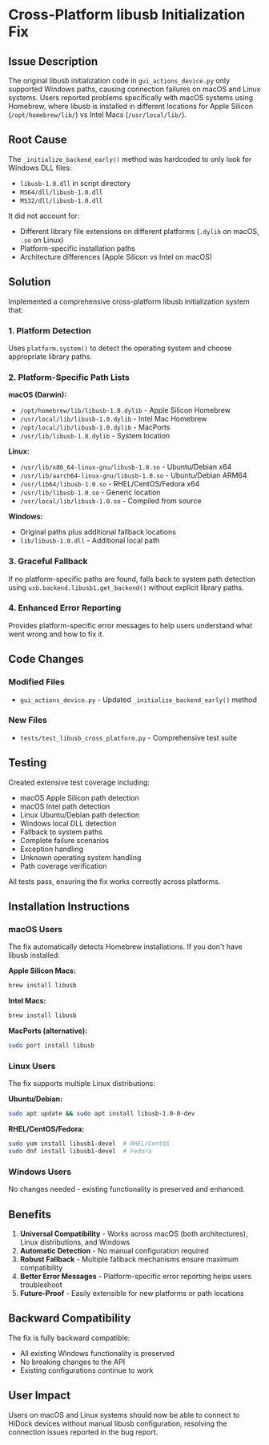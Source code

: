 # Cross-Platform libusb Initialization Fix

## Issue Description

The original libusb initialization code in `gui_actions_device.py` only supported Windows paths, causing connection failures on macOS and Linux systems. Users reported problems specifically with macOS systems using Homebrew, where libusb is installed in different locations for Apple Silicon (`/opt/homebrew/lib/`) vs Intel Macs (`/usr/local/lib/`).

## Root Cause

The `_initialize_backend_early()` method was hardcoded to only look for Windows DLL files:
- `libusb-1.0.dll` in script directory
- `MS64/dll/libusb-1.0.dll` 
- `MS32/dll/libusb-1.0.dll`

It did not account for:
- Different library file extensions on different platforms (`.dylib` on macOS, `.so` on Linux)
- Platform-specific installation paths
- Architecture differences (Apple Silicon vs Intel on macOS)

## Solution

Implemented a comprehensive cross-platform libusb initialization system that:

### 1. Platform Detection
Uses `platform.system()` to detect the operating system and choose appropriate library paths.

### 2. Platform-Specific Path Lists

**macOS (Darwin):**
- `/opt/homebrew/lib/libusb-1.0.dylib` - Apple Silicon Homebrew
- `/usr/local/lib/libusb-1.0.dylib` - Intel Mac Homebrew  
- `/opt/local/lib/libusb-1.0.dylib` - MacPorts
- `/usr/lib/libusb-1.0.dylib` - System location

**Linux:**
- `/usr/lib/x86_64-linux-gnu/libusb-1.0.so` - Ubuntu/Debian x64
- `/usr/lib/aarch64-linux-gnu/libusb-1.0.so` - Ubuntu/Debian ARM64
- `/usr/lib64/libusb-1.0.so` - RHEL/CentOS/Fedora x64
- `/usr/lib/libusb-1.0.so` - Generic location
- `/usr/local/lib/libusb-1.0.so` - Compiled from source

**Windows:**
- Original paths plus additional fallback locations
- `lib/libusb-1.0.dll` - Additional local path

### 3. Graceful Fallback
If no platform-specific paths are found, falls back to system path detection using `usb.backend.libusb1.get_backend()` without explicit library paths.

### 4. Enhanced Error Reporting
Provides platform-specific error messages to help users understand what went wrong and how to fix it.

## Code Changes

### Modified Files
- `gui_actions_device.py` - Updated `_initialize_backend_early()` method

### New Files
- `tests/test_libusb_cross_platform.py` - Comprehensive test suite

## Testing

Created extensive test coverage including:
- macOS Apple Silicon path detection
- macOS Intel path detection  
- Linux Ubuntu/Debian path detection
- Windows local DLL detection
- Fallback to system paths
- Complete failure scenarios
- Exception handling
- Unknown operating system handling
- Path coverage verification

All tests pass, ensuring the fix works correctly across platforms.

## Installation Instructions

### macOS Users
The fix automatically detects Homebrew installations. If you don't have libusb installed:

**Apple Silicon Macs:**
```bash
brew install libusb
```

**Intel Macs:**
```bash
brew install libusb
```

**MacPorts (alternative):**
```bash
sudo port install libusb
```

### Linux Users
The fix supports multiple Linux distributions:

**Ubuntu/Debian:**
```bash
sudo apt update && sudo apt install libusb-1.0-0-dev
```

**RHEL/CentOS/Fedora:**
```bash
sudo yum install libusb1-devel  # RHEL/CentOS
sudo dnf install libusb1-devel  # Fedora
```

### Windows Users
No changes needed - existing functionality is preserved and enhanced.

## Benefits

1. **Universal Compatibility** - Works across macOS (both architectures), Linux distributions, and Windows
2. **Automatic Detection** - No manual configuration required
3. **Robust Fallback** - Multiple fallback mechanisms ensure maximum compatibility
4. **Better Error Messages** - Platform-specific error reporting helps users troubleshoot
5. **Future-Proof** - Easily extensible for new platforms or path locations

## Backward Compatibility

The fix is fully backward compatible:
- All existing Windows functionality is preserved
- No breaking changes to the API
- Existing configurations continue to work

## User Impact

Users on macOS and Linux systems should now be able to connect to HiDock devices without manual libusb configuration, resolving the connection issues reported in the bug report.